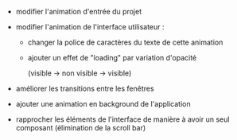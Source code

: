 - modifier l'animation d'entrée du projet

- modifier l'animation de l'interface utilisateur :

  - changer la police de caractères du texte de cette animation

  - ajouter un effet de "loading" par variation d'opacité 

    (visible -> non visible -> visible)

- améliorer les transitions entre les fenêtres
- ajouter une animation en background de l'application
- rapprocher les éléments de l'interface de manière à avoir un seul composant (élimination de la scroll bar)